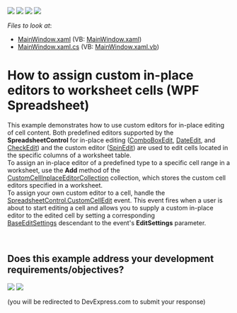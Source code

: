 <!-- default badges list -->
![](https://img.shields.io/endpoint?url=https://codecentral.devexpress.com/api/v1/VersionRange/128612625/16.1.4%2B)
[![](https://img.shields.io/badge/Open_in_DevExpress_Support_Center-FF7200?style=flat-square&logo=DevExpress&logoColor=white)](https://supportcenter.devexpress.com/ticket/details/T385458)
[![](https://img.shields.io/badge/📖_How_to_use_DevExpress_Examples-e9f6fc?style=flat-square)](https://docs.devexpress.com/GeneralInformation/403183)
[![](https://img.shields.io/badge/💬_Leave_Feedback-feecdd?style=flat-square)](#does-this-example-address-your-development-requirementsobjectives)
<!-- default badges end -->
<!-- default file list -->
*Files to look at*:

* [MainWindow.xaml](./CS/WpfSpreadsheet_CustomCellEditors/MainWindow.xaml) (VB: [MainWindow.xaml](./VB/WpfSpreadsheet_CustomCellEditors/MainWindow.xaml))
* [MainWindow.xaml.cs](./CS/WpfSpreadsheet_CustomCellEditors/MainWindow.xaml.cs) (VB: [MainWindow.xaml.vb](./VB/WpfSpreadsheet_CustomCellEditors/MainWindow.xaml.vb))
<!-- default file list end -->
# How to assign custom in-place editors to worksheet cells (WPF Spreadsheet)


This example demonstrates how to use custom editors for in-place editing of cell content. Both predefined editors supported by the <strong>SpreadsheetControl</strong> for in-place editing (<a href="https://documentation.devexpress.com/#WPF/clsDevExpressXpfEditorsComboBoxEdittopic">ComboBoxEdit</a>, <a href="https://documentation.devexpress.com/#WPF/clsDevExpressXpfEditorsDateEdittopic">DateEdit</a>, and <a href="https://documentation.devexpress.com/#WPF/clsDevExpressXpfEditorsCheckEdittopic">CheckEdit</a>) and the custom editor (<a href="https://documentation.devexpress.com/#WPF/clsDevExpressXpfEditorsSpinEdittopic">SpinEdit</a>) are used to edit cells located in the specific columns of a worksheet table.<br>To assign an in-place editor of a predefined type to a specific cell range in a worksheet, use the <strong>Add</strong> method of the <a href="https://documentation.devexpress.com/#CoreLibraries/clsDevExpressSpreadsheetCustomCellInplaceEditorCollectiontopic">CustomCellInplaceEditorCollection</a> collection, which stores the custom cell editors specified in a worksheet.<br>To assign your own custom editor to a cell, handle the <a href="https://documentation.devexpress.com/#WPF/DevExpressXpfSpreadsheetSpreadsheetControl_CustomCellEdittopic">SpreadsheetControl.CustomCellEdit</a> event. This event fires when a user is about to start editing a cell and allows you to supply a custom in-place editor to the edited cell by setting a corresponding <a href="https://documentation.devexpress.com/#WPF/clsDevExpressXpfEditorsSettingsBaseEditSettingstopic">BaseEditSettings</a> descendant to the event's <strong>EditSettings</strong> parameter.

<br/>


<!-- feedback -->
## Does this example address your development requirements/objectives?

[<img src="https://www.devexpress.com/support/examples/i/yes-button.svg"/>](https://www.devexpress.com/support/examples/survey.xml?utm_source=github&utm_campaign=wpf-spreadsheet-assign-custom-in-place-editors&~~~was_helpful=yes) [<img src="https://www.devexpress.com/support/examples/i/no-button.svg"/>](https://www.devexpress.com/support/examples/survey.xml?utm_source=github&utm_campaign=wpf-spreadsheet-assign-custom-in-place-editors&~~~was_helpful=no)

(you will be redirected to DevExpress.com to submit your response)
<!-- feedback end -->
